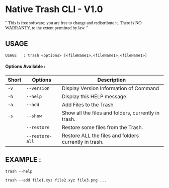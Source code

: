 
# Native Trash CLI - V1.0

<font face="Times New Roman" >" This is free software; you are free to change and redistribute it.
There is NO WARRANTY, to the extent permitted by law. "</font>


## USAGE


`USAGE   : trash <options> [<fileName1>,<fileName1>,<fileName1>]`


#### Options Available :
| Short |     Options       |                Description                                   |
| ----- | ----------------- | ------------------------------------------------------------ |
| `-v`  |   `--version`     |  Display Version Information of Command<br>                  |
| `-h`  |   `--help`        |  Display this HELP message.<br>                              |
| `-a`  |   `--add`         |  Add Files to the Trash<br>                                  |
| `-s`  |   `--show`        |  Show all the files and folders, currently in trash.<br>     |
|       |   `--restore`     |  Restore some files from the Trash.<br>                      |
|       |   `--restore-all` |  Restore ALL the files and folders currently in trash.<br>   |

## EXAMPLE :


```shell
trash --help
```


```shell
trash --add file1.xyz file2.xyz file3.png ...
```
